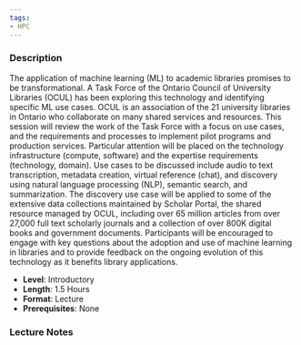 ```yaml
---
tags:
- HPC
---
```

### Description
The application of machine learning (ML) to academic libraries promises to be transformational. A Task Force of the Ontario Council of University Libraries (OCUL) has been exploring this technology and identifying specific ML use cases. OCUL is an association of the 21 university libraries in Ontario who collaborate on many shared services and resources.
This session will review the work of the Task Force with a focus on use cases, and the requirements and processes to implement pilot programs and production services. Particular attention will be placed on the technology infrastructure (compute, software) and the expertise requirements (technology, domain).
Use cases to be discussed include audio to text transcription, metadata creation, virtual reference (chat), and discovery using natural language processing (NLP), semantic search, and summarization. The discovery use case will be applied to some of the extensive data collections maintained by Scholar Portal, the shared resource managed by OCUL, including over 65 million articles from over 27,000 full text scholarly journals and a collection of over 800K digital books and government documents.
Participants will be encouraged to engage with key questions about the adoption and use of machine learning in libraries and to provide feedback on the ongoing evolution of this technology as it benefits library applications. 
- **Level**: Introductory
- **Length**: 1.5 Hours
- **Format**: Lecture
- **Prerequisites**: None
### Lecture Notes
